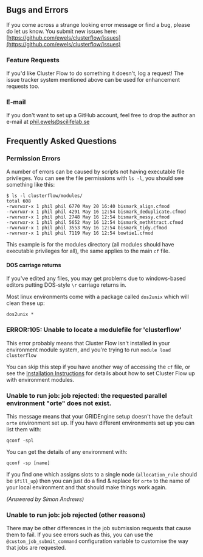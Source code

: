 ## Bugs and Errors
If you come across a strange looking error message or find a bug, please do
let us know. You submit new issues here: [https://github.com/ewels/clusterflow/issues](https://github.com/ewels/clusterflow/issues)

### Feature Requests
If you'd like Cluster Flow to do something it doesn't, log a request! The issue
tracker system mentioned above can be used for enhancement requests too.

### E-mail
If you don't want to set up a GitHub account, feel free to drop the author an
e-mail at [phil.ewels@scilifelab.se](mailto:phil.ewels@scilifelab.se)


## Frequently Asked Questions

### Permission Errors
A number of errors can be caused by scripts not having executable file
privileges. You can see the file permissions with `ls -l`, you should see
something like this:
```
$ ls -l clusterflow/modules/
total 608
-rwxrwxr-x 1 phil phil 6770 May 20 16:40 bismark_align.cfmod
-rwxrwxr-x 1 phil phil 4291 May 16 12:54 bismark_deduplicate.cfmod
-rwxrwxr-x 1 phil phil 2748 May 16 12:54 bismark_messy.cfmod
-rwxrwxr-x 1 phil phil 5652 May 16 12:54 bismark_methXtract.cfmod
-rwxrwxr-x 1 phil phil 3553 May 16 12:54 bismark_tidy.cfmod
-rwxrwxr-x 1 phil phil 7119 May 16 12:54 bowtie1.cfmod
```

This example is for the modules directory (all modules should have executable
privileges for all), the same applies to the main `cf` file.

#### DOS carriage returns
If you've edited any files, you may get problems due to windows-based editors
putting DOS-style `\r` carriage returns in.

Most linux environments come with a package called `dos2unix` which will
clean these up:
```
dos2unix *
```


### ERROR:105: Unable to locate a modulefile for 'clusterflow'
This error probably means that Cluster Flow isn't installed in your
environment module system, and you're trying to run `module load clusterflow`

You can skip this step if you have another way of accessing the `cf` file,
or see the [Installation Instructions](installation/#environment_modules)
for details about how to set Cluster Flow up with environment modules.

### Unable to run job: job rejected: the requested parallel environment "orte" does not exist.
This message means that your GRIDEngine setup doesn't have the default
`orte` environment set up.  If you have different environments set up you
can list them with:
```
qconf -spl
```

You can get the details of any environment with:
```
qconf -sp [name]
```

If you find one which assigns slots to a single node (`allocation_rule`
should be `$fill_up`) then you can just do a find & replace for `orte`
to the name of your local environment and that should make things work again.

_(Answered by Simon Andrews)_

### Unable to run job: job rejected (other reasons)
There may be other differences in the job submission requests that cause
them to fail. If you see errors such as this, you can use the
`@custom_job_submit_command` configuration variable to customise the way
that jobs are requested.

